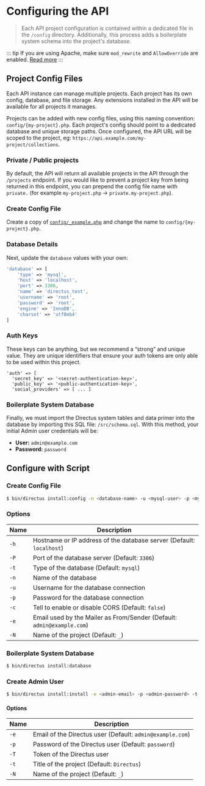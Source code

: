 # Configuring the API

> Each API project configuration is contained within a dedicated file in the `/config` directory. Additionally, this process adds a boilerplate system schema into the project's database.

::: tip
If you are using Apache, make sure `mod_rewrite` and `AllowOverride` are enabled. [Read more](/advanced/server-setup.md#apache)
:::

## Project Config Files

Each API instance can manage multiple projects. Each project has its own config, database, and file storage. Any extensions installed in the API will be available for all projects it manages.

Projects can be added with new config files, using this naming convention: `config/{my-project}.php`. Each project's config should point to a dedicated database and unique storage paths. Once configured, the API URL will be scoped to the project, eg: `https://api.example.com/my-project/collections`.

### Private / Public projects

By default, the API will return all available projects in the API through the `/projects` endpoint. If you would like to prevent a project key from being returned in this endpoint, you can prepend the config file name with `private.` (for example `my-project.php` -> `private.my-project.php`).

### Create Config File

Create a copy of [`config/_example.php`](https://github.com/directus/api/blob/master/config/_example.php) and change the name to `config/{my-project}.php`.

### Database Details

Next, update the `database` values with your own:

```php
'database' => [
    'type' => 'mysql',
    'host' => 'localhost',
    'port' => 3306,
    'name' => 'directus_test',
    'username' => 'root',
    'password' => 'root',
    'engine' => 'InnoDB',
    'charset' => 'utf8mb4'
]
```

### Auth Keys

These keys can be anything, but we recommend a “strong” and unique value. They are unique identifiers that ensure your auth tokens are only able to be used within this project.

```
'auth' => [
  'secret_key' => '<secret-authentication-key>',
  'public_key' => '<public-authentication-key>',
  'social_providers' => [ ... ]
```

### Boilerplate System Database

Finally, we must import the Directus system tables and data primer into the database by importing this SQL file: `/src/schema.sql`. With this method, your initial Admin user credentials will be:

* **User:** `admin@example.com`
* **Password:** `password`

## Configure with Script

### Create Config File

```bash
$ bin/directus install:config -n <database-name> -u <mysql-user> -p <mysql-password>
```

### Options

| Name    | Description                                                           |
|---------|-----------------------------------------------------------------------|
| `-h`    | Hostname or IP address of the database server (Default: `localhost`)  |
| `-P`    | Port of the database server (Default: `3306`)                         |
| `-t`    | Type of the database (Default: `mysql`)                               |
| `-n`    | Name of the database                                                  |
| `-u`    | Username for the database connection                                  |
| `-p`    | Password for the database connection                                  |
| `-c`    | Tell to enable or disable CORS (Default: `false`)                     |
| `-e`    | Email used by the Mailer as From/Sender (Default: `admin@example.com`)|
| `-N`    | Name of the project (Default: `_`)                                    |

### Boilerplate System Database

```bash
$ bin/directus install:database
```

### Create Admin User

```bash
$ bin/directus install:install -e <admin-email> -p <admin-password> -t <project-title>
```

#### Options

| Name    | Description                                                           |
|---------|-----------------------------------------------------------------------|
| `-e`    | Email of the Directus user (Default: `admin@example.com`)             |
| `-p`    | Password of the Directus user (Default: `password`)                   |
| `-T`    | Token of the Directus user                   |
| `-t`    | Title of the project (Default: `Directus`)                            |
| `-N`    | Name of the project (Default: `_`)                                    |

